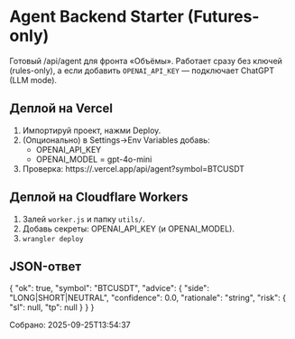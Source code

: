 # Agent Backend Starter (Futures-only)

Готовый /api/agent для фронта «Объёмы». Работает сразу без ключей (rules-only),
а если добавить `OPENAI_API_KEY` — подключает ChatGPT (LLM mode).

## Деплой на Vercel
1) Импортируй проект, нажми Deploy.
2) (Опционально) в Settings→Env Variables добавь:
   - OPENAI_API_KEY
   - OPENAI_MODEL = gpt-4o-mini
3) Проверка:
   https://<project>.vercel.app/api/agent?symbol=BTCUSDT

## Деплой на Cloudflare Workers
1) Залей `worker.js` и папку `utils/`.
2) Добавь секреты: OPENAI_API_KEY (и OPENAI_MODEL).
3) `wrangler deploy`

## JSON-ответ
{
  "ok": true,
  "symbol": "BTCUSDT",
  "advice": {
    "side": "LONG|SHORT|NEUTRAL",
    "confidence": 0.0,
    "rationale": "string",
    "risk": { "sl": null, "tp": null }
  }
}

Собрано: 2025-09-25T13:54:37
